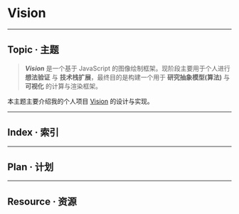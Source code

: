 # Vision

-------------------------------------------------------
## Topic · 主题
> ***Vision*** 是一个基于 JavaScript 的图像绘制框架。现阶段主要用于个人进行 **想法验证** 与 **技术栈扩展**，最终目的是构建一个用于 **研究抽象模型(算法)** 与 **可视化** 的计算与渲染框架。

本主题主要介绍我的个人项目 [Vision](https://github.com/Ais137/Vision) 的设计与实现。


-------------------------------------------------------
## Index · 索引


-------------------------------------------------------
## Plan · 计划


-------------------------------------------------------
## Resource · 资源
